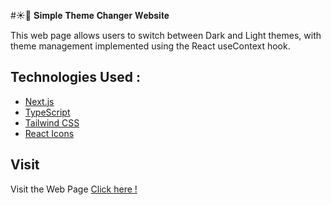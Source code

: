 #☀️🌙 𝐒𝐢𝐦𝐩𝐥𝐞 𝐓𝐡𝐞𝐦𝐞 𝐂𝐡𝐚𝐧𝐠𝐞𝐫 𝐖𝐞𝐛𝐬𝐢𝐭𝐞

This web page allows users to switch between Dark and Light themes, with theme management implemented using the React useContext hook.

## Technologies Used :
- [Next.js](https://nextjs.org/)
- [TypeScript](https://www.typescriptlang.org/)
- [Tailwind CSS](https://tailwindcss.com/)
- [React Icons](https://react-icons.github.io/react-icons/)


## Visit
Visit the Web Page [Click here !](https://shahmir-theme-changer-website.vercel.app/)

